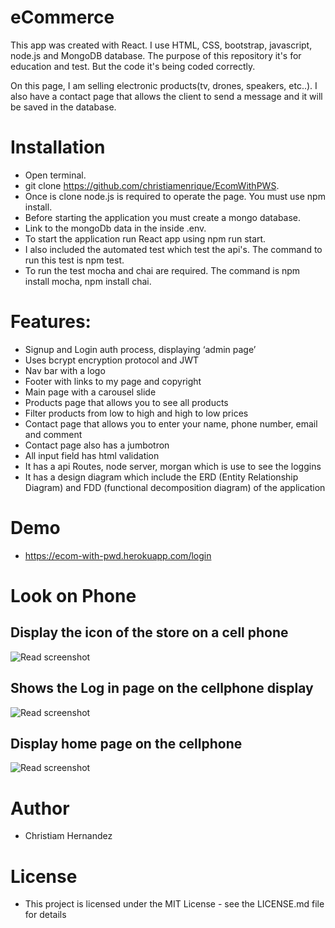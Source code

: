 # eCommerce
This app was created with React. I use HTML, CSS, bootstrap, javascript, node.js and MongoDB database.
The purpose of this repository it's for education and test. But the code it's being coded correctly. 

On this page, I am selling electronic products(tv, drones, speakers, etc..). I also have a contact page that allows the client to send a message and it will be saved in the database. 

# Installation
* Open terminal.
* git clone https://github.com/christiamenrique/EcomWithPWS.
* Once is clone node.js is required to operate the page. You must use npm install.
* Before starting the application you must create a mongo database.
* Link to the mongoDb data in the inside .env.
* To start the application run React app using npm run start.
* I also included the automated test which test the api's. The command to run this test is npm test.
* To run the test mocha and chai are required. The command is npm install mocha, npm install chai.

# Features:
* Signup and Login auth process, displaying ‘admin page’
* Uses bcrypt encryption protocol and JWT
* Nav bar with a logo
* Footer with links to my page and copyright
* Main page with a carousel slide
* Products page that allows you to see all products
* Filter products	from low to high and high to low prices
* Contact page that allows you to enter your name, phone number, email and comment
* Contact page also has a jumbotron
* All input field has html validation
* It has a api Routes, node server, morgan which is use to see the loggins
* It has a design diagram which include the ERD (Entity Relationship Diagram)
 and FDD (functional decomposition diagram) of the application


# Demo
* https://ecom-with-pwd.herokuapp.com/login

# Look on Phone 

## Display the icon of the store on a cell phone 
![Read screenshot](icon.png)

## Shows the Log in page on the cellphone display
![Read screenshot](logIn.png)

## Display home page on the cellphone
![Read screenshot](home.png)

# Author
* Christiam Hernandez

# License
* This project is licensed under the MIT License - see the LICENSE.md file for details





